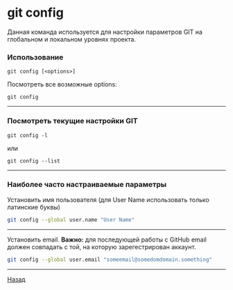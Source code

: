 # git config
Данная команда используется для настройки параметров GIT на глобальном и локальном уровнях проекта. 

### Использование

`git config [<options>]`

Посмотреть все возможные options:

`git config`
___
### Посмотреть текущие настройки GIT

`git config -l` 

или 

`git config --list` 
___
### Наиболее часто настраиваемые параметры
Установить имя пользователя (для User Name использовать только латинские буквы)

```bash
git config --global user.name "User Name"
```
___
Установить email. **Важно:** для последующей работы с GitHub email должен совпадать с той, на которую зарегестрирован аккаунт.

```bash
git config --global user.email "someemail@somedomdomain.something"
```
___
[Назад](./readme.md)